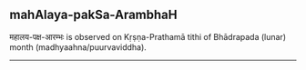 ## mahAlaya-pakSa-ArambhaH
महालय-पक्ष-आरम्भः is observed on Kṛṣṇa-Prathamā tithi of Bhādrapada (lunar) month (madhyaahna/puurvaviddha).



---
